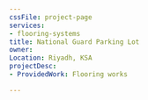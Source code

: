 ```yaml
---
cssFile: project-page
services:
- flooring-systems
title: National Guard Parking Lot
owner: 
Location: Riyadh, KSA
projectDesc:
- ProvidedWork: Flooring works

---
```

